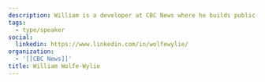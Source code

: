 ```yaml
---
description: William is a developer at CBC News where he builds public- and journalist-facing tools to help tell stories and gather data.
tags:
  - type/speaker
social:
  linkedin: https://www.linkedin.com/in/wolfewylie/
organization:
  - '[[CBC News]]'
title: William Wolfe-Wylie
---
```

